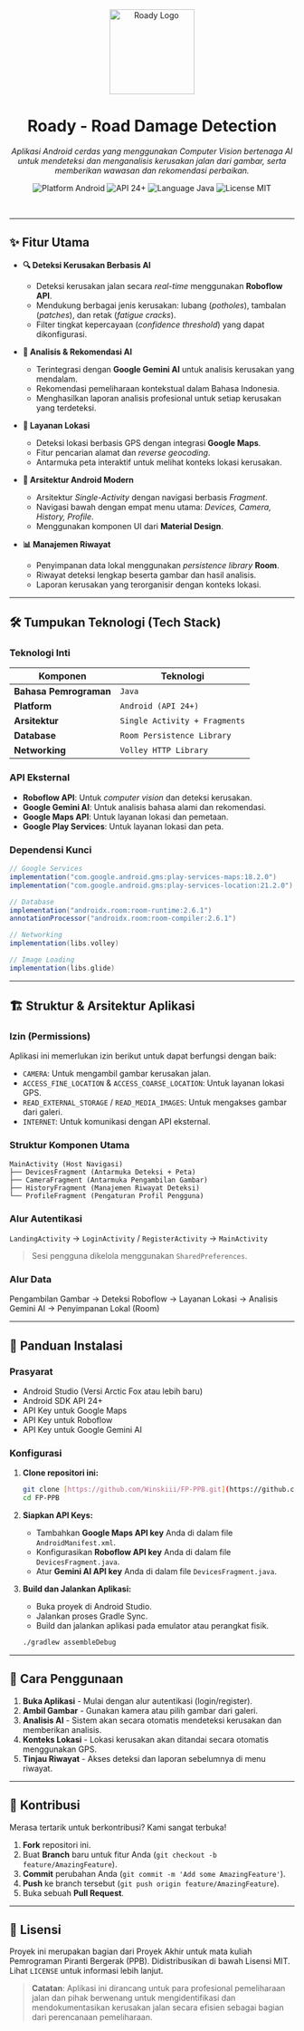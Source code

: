 <div align="center">
  <img src="https://user-images.githubusercontent.com/80675524/223235607-d0e5f564-e5c9-40a2-a63e-f8a4b39162f2.png" alt="Roady Logo" width="150"/>
  <h1><b>Roady - Road Damage Detection</b></h1>
  <p><i>Aplikasi Android cerdas yang menggunakan Computer Vision bertenaga AI untuk mendeteksi dan menganalisis kerusakan jalan dari gambar, serta memberikan wawasan dan rekomendasi perbaikan.</i></p>

  <p>
    <img src="https://img.shields.io/badge/Platform-Android-green?style=for-the-badge&logo=android" alt="Platform Android">
    <img src="https://img.shields.io/badge/API-24%2B-blue?style=for-the-badge&logo=android" alt="API 24+">
    <img src="https://img.shields.io/badge/Language-Java-orange?style=for-the-badge&logo=java" alt="Language Java">
    <img src="https://img.shields.io/badge/License-MIT-purple?style=for-the-badge" alt="License MIT">
  </p>
  <br>
</div>

---

## ✨ Fitur Utama

-   **🔍 Deteksi Kerusakan Berbasis AI**
    -   Deteksi kerusakan jalan secara *real-time* menggunakan **Roboflow API**.
    -   Mendukung berbagai jenis kerusakan: lubang (*potholes*), tambalan (*patches*), dan retak (*fatigue cracks*).
    -   Filter tingkat kepercayaan (*confidence threshold*) yang dapat dikonfigurasi.

-   **🤖 Analisis & Rekomendasi AI**
    -   Terintegrasi dengan **Google Gemini AI** untuk analisis kerusakan yang mendalam.
    -   Rekomendasi pemeliharaan kontekstual dalam Bahasa Indonesia.
    -   Menghasilkan laporan analisis profesional untuk setiap kerusakan yang terdeteksi.

-   **📍 Layanan Lokasi**
    -   Deteksi lokasi berbasis GPS dengan integrasi **Google Maps**.
    -   Fitur pencarian alamat dan *reverse geocoding*.
    -   Antarmuka peta interaktif untuk melihat konteks lokasi kerusakan.

-   **📱 Arsitektur Android Modern**
    -   Arsitektur *Single-Activity* dengan navigasi berbasis *Fragment*.
    -   Navigasi bawah dengan empat menu utama: *Devices, Camera, History, Profile*.
    -   Menggunakan komponen UI dari **Material Design**.

-   **📊 Manajemen Riwayat**
    -   Penyimpanan data lokal menggunakan *persistence library* **Room**.
    -   Riwayat deteksi lengkap beserta gambar dan hasil analisis.
    -   Laporan kerusakan yang terorganisir dengan konteks lokasi.

---

## 🛠️ Tumpukan Teknologi (Tech Stack)

### **Teknologi Inti**

| Komponen            | Teknologi                                                              |
| ------------------- | ---------------------------------------------------------------------- |
| **Bahasa Pemrograman** | `Java`                                                                 |
| **Platform** | `Android (API 24+)`                                                    |
| **Arsitektur** | `Single Activity + Fragments`                                          |
| **Database** | `Room Persistence Library`                                             |
| **Networking** | `Volley HTTP Library`                                                  |

### **API Eksternal**

-   **Roboflow API**: Untuk *computer vision* dan deteksi kerusakan.
-   **Google Gemini AI**: Untuk analisis bahasa alami dan rekomendasi.
-   **Google Maps API**: Untuk layanan lokasi dan pemetaan.
-   **Google Play Services**: Untuk layanan lokasi dan peta.

### **Dependensi Kunci**

```gradle
// Google Services
implementation("com.google.android.gms:play-services-maps:18.2.0")
implementation("com.google.android.gms:play-services-location:21.2.0")

// Database
implementation("androidx.room:room-runtime:2.6.1")
annotationProcessor("androidx.room:room-compiler:2.6.1")

// Networking
implementation(libs.volley)

// Image Loading
implementation(libs.glide)
```

---

## 🏗️ Struktur & Arsitektur Aplikasi

### **Izin (Permissions)**

Aplikasi ini memerlukan izin berikut untuk dapat berfungsi dengan baik:

-   `CAMERA`: Untuk mengambil gambar kerusakan jalan.
-   `ACCESS_FINE_LOCATION` & `ACCESS_COARSE_LOCATION`: Untuk layanan lokasi GPS.
-   `READ_EXTERNAL_STORAGE` / `READ_MEDIA_IMAGES`: Untuk mengakses gambar dari galeri.
-   `INTERNET`: Untuk komunikasi dengan API eksternal.

### **Struktur Komponen Utama**

```
MainActivity (Host Navigasi)
├── DevicesFragment (Antarmuka Deteksi + Peta)
├── CameraFragment (Antarmuka Pengambilan Gambar)
├── HistoryFragment (Manajemen Riwayat Deteksi)
└── ProfileFragment (Pengaturan Profil Pengguna)
```

### **Alur Autentikasi**

`LandingActivity` → `LoginActivity` / `RegisterActivity` → `MainActivity`
> Sesi pengguna dikelola menggunakan `SharedPreferences`.

### **Alur Data**

Pengambilan Gambar → Deteksi Roboflow → Layanan Lokasi → Analisis Gemini AI → Penyimpanan Lokal (Room)

---

## 🚀 Panduan Instalasi

### **Prasyarat**

-   Android Studio (Versi Arctic Fox atau lebih baru)
-   Android SDK API 24+
-   API Key untuk Google Maps
-   API Key untuk Roboflow
-   API Key untuk Google Gemini AI

### **Konfigurasi**

1.  **Clone repositori ini:**
    ```bash
    git clone [https://github.com/Winskiii/FP-PPB.git](https://github.com/Winskiii/FP-PPB.git)
    cd FP-PPB
    ```

2.  **Siapkan API Keys:**
    -   Tambahkan **Google Maps API key** Anda di dalam file `AndroidManifest.xml`.
    -   Konfigurasikan **Roboflow API key** Anda di dalam file `DevicesFragment.java`.
    -   Atur **Gemini AI API key** Anda di dalam file `DevicesFragment.java`.

3.  **Build dan Jalankan Aplikasi:**
    -   Buka proyek di Android Studio.
    -   Jalankan proses Gradle Sync.
    -   Build dan jalankan aplikasi pada emulator atau perangkat fisik.
    ```bash
    ./gradlew assembleDebug
    ```

---

## 📖 Cara Penggunaan

1.  **Buka Aplikasi** - Mulai dengan alur autentikasi (login/register).
2.  **Ambil Gambar** - Gunakan kamera atau pilih gambar dari galeri.
3.  **Analisis AI** - Sistem akan secara otomatis mendeteksi kerusakan dan memberikan analisis.
4.  **Konteks Lokasi** - Lokasi kerusakan akan ditandai secara otomatis menggunakan GPS.
5.  **Tinjau Riwayat** - Akses deteksi dan laporan sebelumnya di menu riwayat.

---

## 🤝 Kontribusi

Merasa tertarik untuk berkontribusi? Kami sangat terbuka!
1.  **Fork** repositori ini.
2.  Buat **Branch** baru untuk fitur Anda (`git checkout -b feature/AmazingFeature`).
3.  **Commit** perubahan Anda (`git commit -m 'Add some AmazingFeature'`).
4.  **Push** ke branch tersebut (`git push origin feature/AmazingFeature`).
5.  Buka sebuah **Pull Request**.

---

## 📄 Lisensi

Proyek ini merupakan bagian dari Proyek Akhir untuk mata kuliah Pemrograman Piranti Bergerak (PPB). Didistribusikan di bawah Lisensi MIT. Lihat `LICENSE` untuk informasi lebih lanjut.

> **Catatan**: Aplikasi ini dirancang untuk para profesional pemeliharaan jalan dan pihak berwenang untuk mengidentifikasi dan mendokumentasikan kerusakan jalan secara efisien sebagai bagian dari perencanaan pemeliharaan.
